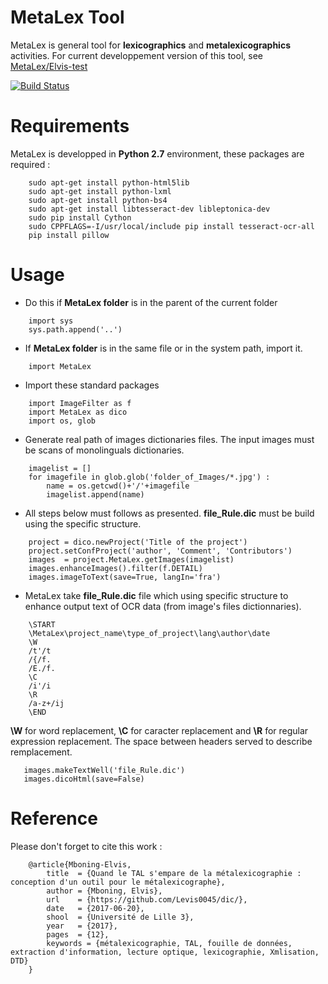 # MetaLex Tool
MetaLex is general tool for **lexicographics** and **metalexicographics** activities.
For current developpement version of this tool, see [MetaLex/Elvis-test](https://github.com/Levis0045/dic/tree/Elvis-test)

[![Build Status](https://travis-ci.org/claroline/Distribution.svg?branch=master)](mteprojet.fr/MetaLex)

# Requirements
MetaLex is developped in **Python 2.7** environment, these packages are required :

```
    sudo apt-get install python-html5lib
    sudo apt-get install python-lxml
    sudo apt-get install python-bs4
    sudo apt-get install libtesseract-dev libleptonica-dev 
    sudo pip install Cython
    sudo CPPFLAGS=-I/usr/local/include pip install tesseract-ocr-all
    pip install pillow
```

# Usage

- Do this if **MetaLex folder** is in the parent of the current folder
``` 
    import sys 
    sys.path.append('..')
```

- If **MetaLex folder** is in the same file or in the system path, import it.

```
    import MetaLex
```

- Import these standard packages
```
    import ImageFilter as f
    import MetaLex as dico
    import os, glob
``` 

- Generate real path of images dictionaries files. The input images must be scans of monolinguals dictionaries.

```
    imagelist = []
    for imagefile in glob.glob('folder_of_Images/*.jpg') :
        name = os.getcwd()+'/'+imagefile
        imagelist.append(name)
```

- All steps below must follows as presented. **file_Rule.dic** must be build using the specific structure.

```
    project = dico.newProject('Title of the project')
    project.setConfProject('author', 'Comment', 'Contributors')
    images  = project.MetaLex.getImages(imagelist)
    images.enhanceImages().filter(f.DETAIL)
    images.imageToText(save=True, langIn='fra')
```

- MetaLex take **file_Rule.dic** file which using  specific structure to enhance output text of OCR data (from image's files dictionnaries).

```
    \START
    \MetaLex\project_name\type_of_project\lang\author\date
    \W
    /t'/t
    /{/f.
    /E./f.
    \C
    /i'/i
    \R
    /a-z+/ij
    \END
```

**\W** for word replacement, **\C** for caracter replacement and **\R**  for regular expression replacement.
The space between headers served to describe remplacement.

```
   images.makeTextWell('file_Rule.dic')
   images.dicoHtml(save=False)
```

# Reference

Please don't forget to cite this work :

```
    @article{Mboning-Elvis,
        title  = {Quand le TAL s'empare de la métalexicographie : conception d'un outil pour le métalexicographe},
        author = {Mboning, Elvis},
        url    = {https://github.com/Levis0045/dic/},
        date   = {2017-06-20},
        shool  = {Université de Lille 3},
        year   = {2017},
        pages  = {12},
        keywords = {métalexicographie, TAL, fouille de données, extraction d'information, lecture optique, lexicographie, Xmlisation, DTD}
    }
```



